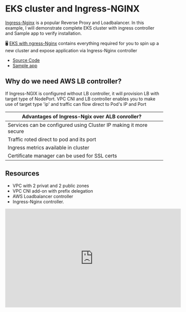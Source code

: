 # EKS cluster and Ingress-NGINX
[Ingress-Nginx](https://github.com/kubernetes/ingress-nginx) is a popular Reverse Proxy and Loadbalancer. In this example, I will demonstrate complete EKS cluster with ingress controller and Sample app to verify installation.

:desktop_computer:  [EKS with ngress-Nginx](https://github.com/vettom/aws-eks-terraform/tree/main/EKS-Cluster-ingress) contains everything required for you to spin up a new cluster and expose application via Ingress-Nginx controller

- [Source Code](https://github.com/vettom/aws-eks-terraform/tree/main/EKS-Cluster-ingress)
- [Sample app](https://github.com/vettom/aws-eks-terraform/tree/main/EKS-Cluster-ingress/Sample-app)

## Why do we need AWS LB controller?
If Ingress-NGIX is configured without LB controller, it will provision LB with target type of NodePort. VPC CNI and LB controller enables you to make use of target type 'ip' and traffic can flow direct to Pod's IP and Port

|Advantages of Ingress-Ngix over ALB conroller?| |
|-------------------------|-------------------------|
|Services can be configured using Cluster IP making it more secure | 
|Traffic roted direct to pod and its port|
| Ingress metrics available in cluster|
| Certificate manager can be used for SSL certs|

## Resources

- VPC with 2  privat and 2 public zones
- VPC CNI add-on with prefix delegation
- AWS Loadbalancer controller
- Ingress-Nginx controller.


<iframe width="560" height="315" src="https://www.youtube.com/embed/0QhY-QTVSfw?si=WO48SN2AfH_6Zbgu" title="EKS Ingress-Nginx" frameborder="0" allow="accelerometer; autoplay; clipboard-write; encrypted-media; gyroscope; picture-in-picture; web-share" referrerpolicy="strict-origin-when-cross-origin" allowfullscreen></iframe>
